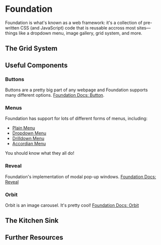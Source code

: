 # Foundation
Foundation is what's known as a web framework: it's a collection of pre-written CSS (and JavaScript) code that is reusable accross most sites—things like a dropdown menu, image gallery, grid system, and more.

## The Grid System

## Useful Components
### Buttons
Buttons are a pretty big part of any webpage and Foundation supports many different options. [Foundation Docs: Button](https://foundation.zurb.com/sites/docs/button.html).

### Menus
Foundation has support for lots of different forms of menus, including:
- [Plain Menu](https://foundation.zurb.com/sites/docs/menu.html)
- [Dropdown Menu](https://foundation.zurb.com/sites/docs/dropdown-menu.html)
- [Drilldown Menu](https://foundation.zurb.com/sites/docs/drilldown-menu.html)
- [Accordian Menu](https://foundation.zurb.com/sites/docs/accordion-menu.html)

You should know what they all do!

### Reveal
Foundation's implementation of modal pop-up windows. [Foundation Docs: Reveal](https://foundation.zurb.com/sites/docs/reveal.html)

### Orbit
Orbit is an image carousel. It's pretty cool! [Foundation Docs: Orbit](https://foundation.zurb.com/sites/docs/orbit.html)

## The Kitchen Sink

## Further Resources
